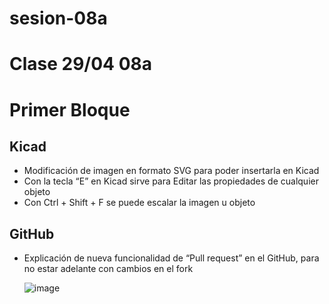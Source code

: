 # sesion-08a
# Clase 29/04 08a

# Primer Bloque

## Kicad

- Modificación de imagen en formato SVG para poder insertarla en Kicad
- Con la tecla “E” en Kicad sirve para Editar las propiedades de cualquier objeto
- Con Ctrl + Shift + F se puede escalar la imagen u objeto

## GitHub

- Explicación de nueva funcionalidad de “Pull request” en el GitHub, para no estar adelante con cambios en el fork

  ![image](https://github.com/user-attachments/assets/80ed47ce-96b8-4124-bd6c-58d5c3ac6c7e)
